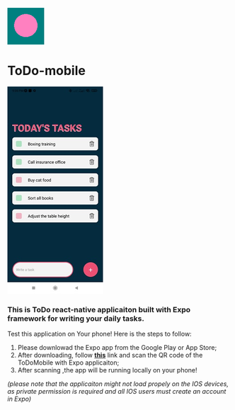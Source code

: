 ![GitHub Logo](/assets/iconFront3.png)
# ToDo-mobile

![GitHub Logo](/assets/screenshot-1.jpg)

### This is ToDo react-native applicaiton built with Expo framework for writing your daily tasks.

Test this application on Your phone! Here is the steps to follow:
1. Please downlowad the Expo app from the Google Play or App Store;
2. After downloading, follow **[this](https://expo.dev/@fedos27/ToDoMobile)** link and scan the QR code of the ToDoMobile with Expo applicaiton;
3. After scanning ,the app will be running locally on your phone!

*(please note that the applicaiton might not load propely on the IOS devices, as private permission is 
required and all IOS users must create an account in Expo)*
